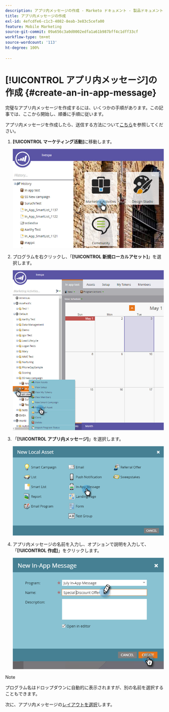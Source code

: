 ```yaml
---
description: アプリ内メッセージの作成 - Marketo ドキュメント - 製品ドキュメント
title: アプリ内メッセージの作成
exl-id: 4efcdfe6-c1c3-4082-8eab-3e83c5cefa00
feature: Mobile Marketing
source-git-commit: 09a656c3a0d0002edfa1a61b987bff4c1dff33cf
workflow-type: tm+mt
source-wordcount: '113'
ht-degree: 100%

---
```


# [!UICONTROL アプリ内メッセージ]の作成 {#create-an-in-app-message}

完璧なアプリ内メッセージを作成するには、いくつかの手順があります。この記事では、ここから開始し、順番に手順に従います。

アプリ内メッセージを作成したら、送信する方法について[こちら](/help/marketo/product-docs/mobile-marketing/in-app-messages/sending-your-in-app-message/send-your-in-app-message.md)を参照してください。

1. **[!UICONTROL マーケティング活動]**&#x200B;に移動します。

   ![画像 1](/help/marketo/product-docs/mobile-marketing/in-app-messages/creating-in-app-messages/assets/create-an-in-app-message-1.png)

1. プログラムを右クリックし、「**[!UICONTROL 新規ローカルアセット]**」を選択します。

   ![画像 2](/help/marketo/product-docs/mobile-marketing/in-app-messages/creating-in-app-messages/assets/create-an-in-app-message-2.png)

1. 「**[!UICONTROL アプリ内メッセージ]**」を選択します。

   ![画像 3](/help/marketo/product-docs/mobile-marketing/in-app-messages/creating-in-app-messages/assets/create-an-in-app-message-3.png)

1. アプリ内メッセージの名前を入力し、オプションで説明を入力して、「**[!UICONTROL 作成]**」をクリックします。

   ![画像 4](/help/marketo/product-docs/mobile-marketing/in-app-messages/creating-in-app-messages/assets/create-an-in-app-message-4.png)

>[!NOTE]
>
>プログラム名はドロップダウンに自動的に表示されますが、別の名前を選択することもできます。

次に、アプリ内メッセージの[レイアウトを選択](/help/marketo/product-docs/mobile-marketing/in-app-messages/creating-in-app-messages/choose-a-layout-for-your-in-app-message.md)します。
